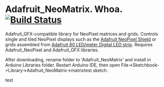 # Adafruit_NeoMatrix. Whoa. [![Build Status](https://github.com/adafruit/Adafruit_NeoMatrix/workflows/Arduino%20Library%20CI/badge.svg)](https://github.com/adafruit/Adafruit_NeoMatrix/actions)

Adafruit_GFX-compatible library for NeoPixel matrices and grids. Controls single and tiled NeoPixel displays such as the [Adafruit NeoPixel Shield][shield] or grids assembled from [Adafruit 60 LED/meter Digital LED strip][strip]. Requires Adafruit_NeoPixel and Adafruit_GFX libraries.

After downloading, rename folder to 'Adafruit_NeoMatrix' and install in Arduino Libraries folder. Restart Arduino IDE, then open File->Sketchbook->Library->Adafruit_NeoMatrix->matrixtest sketch.

[shield]: http://adafruit.com/products/1430
[strip]:  http://adafruit.com/products/1138

test
